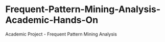 # Frequent-Pattern-Mining-Analysis-Academic-Hands-On
Academic Project - Frequent Pattern Mining Analysis 
